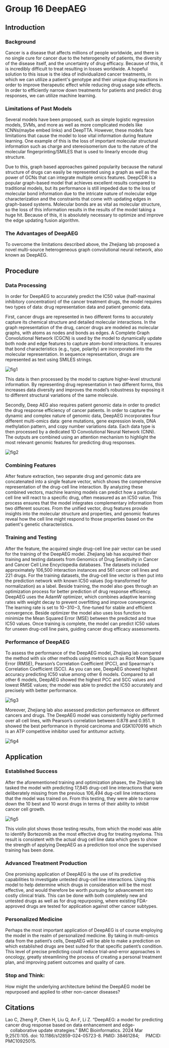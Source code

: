 # Group 16 DeepAEG

## Introduction

### Background
Cancer is a disease that affects millions of people worldwide, and there is no single cure for cancer due to the heterogeneity of patients, the diversity of the disease itself, and the uncertainty of
drug efficacy. Because of this, it is incredibly difficult to treat resulting in losses worldwide. A hopeful solution to this issue is the idea of individualized cancer treatments, in which we can utilize
a patient's genotype and their unique drug reactions in order to improve therapeutic effect while reducing drug usage side effects. In order to efficiently narrow down treatments for patients and predict
drug responses, we can utilize machine learning. 
### Limitations of Past Models
Several models have been proposed, such as simple logistic regression models, SVMs, and more as well as more complicated models like tCNNs(maybe embed
links) and DeepTTA. However, these models face limitations that cause the model to lose vital information during feature learning. One example of this is the loss of important molecular structural information such
as charge and stereoisomerism due to the nature of the molecular fingerprinting/SMILES that is used to linearly encode drug structure. 

Due to this, graph based approaches gained popularity because the natural structure of drugs can easily be represented using a graph as well as the power of GCNs that can integrate multiple omics features.
DeepCDR is a popular graph-based model that achieves excellent results compared to traditional models, but its performance is still impeded due to the loss of molecular bond information due to the 
intricate nature of molecular edge characterization and the constraints that come with updating edges in graph-based systems. Molecular bonds are as vital as molecular structure, so the loss of this information
results in the results of the model taking a huge hit. Because of this, it is absolutely necessary to optimize and improve the edge updating fusion algorithm.

### The Advantages of DeepAEG 
To overcome the limitations described above, the Zhejiang lab proposed a novel multi-source heterogeneous graph convolutional neural network, also known as DeepAEG. 


## Procedure

### Data Processing
In order for DeepAEG to accurately predict the IC50 value (half-maximal inhibitory concentration) of the cancer treatment drugs, the model requires two types of data: drug representation data and patient genomic data. 

First, cancer drugs are represented in two different forms to accurately capture its chemical structure and detailed molecular interactions. In the graph representation of the drug, 
cancer drugs are modeled as molecular graphs, with atoms as nodes and bonds as edges. A Complete Graph Convolutional Network (CGCN) is used by the model to dynamically update both node and edge 
features to capture atom-bond interactions. It ensures that bond characteristics (e.g., type, polarity) are incorporated into the molecular representation. In sequence representation, drugs are 
represented as text using SMILES strings. 

![fig1](fig1.jpg)

This data is then processed by the model to capture higher-level structural information. By representing drug representation in two different forms, this increases data diversity and improves the model’s 
robustness by exposing it to different structural variations of the same molecule. 

Secondly, Deep AEG also requires patient genomic data in order to predict the drug response efficiency of cancer patients. In order to capture the dynamic and complex nature of genomic data, 
DeepAEG incorporates four different multi-omics data: gene mutations, gene expression levels, DNA methylation pattern, and copy number variations data. Each data type is then processed by a 
dedicated 1D Convolutional Neural Network (CNN). The outputs are combined using an attention mechanism to highlight the most relevant genomic features for predicting drug responses.

![fig2](fig2.jpg)

### Combining Features
After feature extraction, two separate drug and genomic data are concatenated into a single feature vector, which shows the comprehensive representation of the drug-cell line interaction. 
By analyzing these combined vectors, machine learning models can predict how a particular cell line will react to a specific drug, often measured as an IC50 value. This process ensures that the model integrates 
complementary information from two different sources. From the unified vector, drug features provide insights into the molecular structure and properties, and genomic features reveal how the cell line might respond 
to those properties based on the patient's genetic characteristics.

### Training and Testing 
After the feature, the acquired single drug-cell line pair vector can be used  for the training of the DeepAEG model. Zhejiang lab has acquired their training and testing datasets from Genomics of Drug 
Sensitivity in Cancer and Cancer Cell Line Encyclopedia databases. The datasets included approximately 106,500 interaction instances and 561 cancer cell lines and 221 drugs. For the training datasets, the drug-cell 
line vector is then put into the prediction network with known IC50 values (log-transformed for normalization) as a label. Beside training, the model also goes through an optimization process for better prediction 
of drug response efficiency. DeepAEG uses the AdamW optimizer, which combines adaptive learning rates with weight decay to prevent overfitting and improve convergence. The learning rate is set to 10−310−3, fine-tuned
for stable and efficient convergence. Beside optimizer the model also uses loss function to minimize the Mean Squared Error (MSE) between the predicted and true IC50 values. Once training is complete, the model can 
predict IC50 values for unseen drug-cell line pairs, guiding cancer drug efficacy assessments.

### Performance of DeepAEG
To assess the performance of the DeepAEG model, Zhejiang lab compared the method with six other methods using metrics such as Root Mean Square Error (RMSE), Pearson’s Correlation Coefficient (PCC), and 
Spearman's Correlation Coefficient (SCC). As you can see, DeepAEG showed highest accuracy predicting IC50 value among other 6 models. Compared to all other 6 models, DeepAEG showed the highest PCC and SCC values 
and lowest RMSE values; the model was able to predict the IC50 accurately and precisely with better performance.

![fig3](fig3.png)

Moreover, Zhejiang lab also assessed prediction performance on different cancers and drugs. The DeepAEG model was consistently highly performed over all cell lines, with Pearson’s correlation between 0.878 and 0.951.
It showed the best performance in thyroid carcinoma and GSK1070916 which is an ATP competitive inhibitor used for antitumor activity. 

![fig4](fig4.png)

## Application 

### Established Success
After the aforementioned training and optimization phases, the Zhejiang lab tasked the model with predicting 17,845 drug-cell line interactions that were deliberately missing from the previous 106,494 dug-cell 
line interactions that the model was trained on. From this testing, they were able to narrow down the 10 best and 10 worst drugs in terms of their ability to inhibit cancer cell growth.

![fig5](fig5.png)

This violin plot shows those testing results, from which the model was able to identify Bortezomib as the most effective drug for treating myeloma. This result is consistent with the actual drug cell line data 
which goes to show the strength of applying DeepAEG as a prediction tool once the supervised training has been done.

### Advanced Treatment Production
One promising application of DeepAEG is the use of its predictive capabilities to investigate untested drug-cell line interactions. Using this model to help determine which drugs in consideration will be the 
most effective, and would therefore be worth pursuing for advancement into costly clinical trials. This can be done with both completely new and untested drugs as well as for drug repurposing, where existing 
FDA-approved drugs are tested for application against other cancer subtypes.

### Personalized Medicine
Perhaps the most important application of DeepAEG is of course employing the model in the realm of personalized medicine. By taking in multi-omics data from the patient’s cells, DeepAEG will be able to make a 
prediction on which established drugs are best suited for that specific patient’s condition. This level of precise predicting could reduce trial-and-error approaches in oncology, greatly streamlining the process of 
creating a personal treatment plan, and improving patient outcomes and quality of care.

### Stop and Think:
How might the underlying architecture behind the DeepAEG model be repurposed and applied to other non-cancer diseases? 



## Citations
Lao C, Zheng P, Chen H, Liu Q, An F, Li Z. “DeepAEG: a model for predicting cancer drug response based on data enhancement and edge-&nbsp;&nbsp;&nbsp;&nbsp;collaborative update strategies.” BMC Bioinformatics. 2024 Mar 9;25(1):105. 
doi: 10.1186/s12859-024-05723-8. PMID: 38461284; &nbsp;&nbsp;&nbsp;&nbsp;PMCID: PMC10925015.



